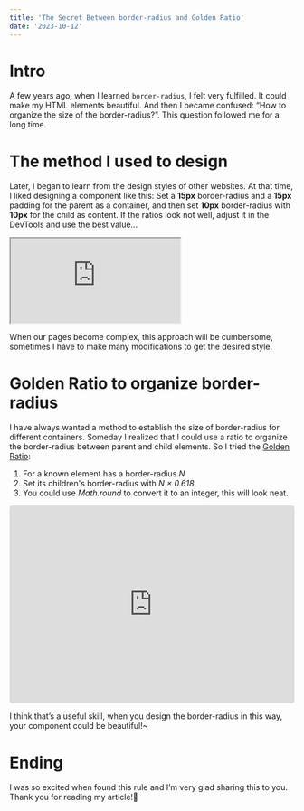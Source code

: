 ```yaml
---
title: 'The Secret Between border-radius and Golden Ratio'
date: '2023-10-12'
---
```


# Intro

A few years ago, when I learned `border-radius`, I felt very fulfilled. It could make my HTML elements beautiful. And then I became confused: “How to organize the size of the border-radius?”. This question followed me for a long time.

# The method I used to design

Later, I began to learn from the design styles of other websites. At that time, I liked designing a component like this: Set a **15px** border-radius and a **15px** padding for the parent as a container, and then set **10px** border-radius with **10px** for the child as content. If the ratios look not well, adjust it in the DevTools and use the best value...

<iframe
  className="showcase"
  src="https://codesandbox.io/embed/old-radial-design-8cvh5q?fontsize=14&hidenavigation=1&theme=dark&hidedevtools=1&codemirror=1"
  title="old radial design"
></iframe>

When our pages become complex, this approach will be cumbersome, sometimes I have to make many modifications to get the desired style.

# Golden Ratio to organize border-radius

I have always wanted a method to establish the size of border-radius for different containers. Someday I realized that I could use a ratio to organize the border-radius between parent and child elements. So I tried the [Golden Ratio](https://en.wikipedia.org/wiki/Golden_ratio):

1. For a known element has a border-radius _N_
2. Set its children's border-radius with _N × 0.618_.
3. You could use _Math.round_ to convert it to an integer, this will look neat.

<iframe src="https://codesandbox.io/embed/golden-ratio-radius-37t58g?fontsize=14&hidenavigation=1&theme=dark&hidedevtools=1&codemirror=1"
  class="showcase"
  title="golden ratio radius"
></iframe>

I think that’s a useful skill, when you design the border-radius in this way, your component could be beautiful!~

# Ending

I was so excited when found this rule and I’m very glad sharing this to you. Thank you for reading my article!🙌

<style>
  .showcase {
    width: 100%;
    height: 350px;
    border-radius: 5px;
    overflow:hidden;
    border: 0;
  }
</style>
